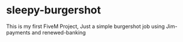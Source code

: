 # sleepy-burgershot
This is my first FiveM Project, Just a simple burgershot job using Jim-payments and renewed-banking
